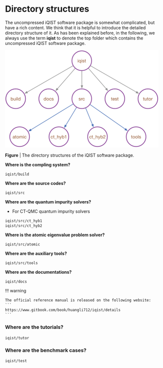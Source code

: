 # Directory structures

The uncompressed iQIST software package is somewhat complicated, but have a rich content. We think that it is helpful to introduce the detailed directory structure of it. As has been explained before, in the following, we always use the term **iqist** to denote the top folder which contains the uncompressed iQIST software package.

![dir image](../figures/dir.png)

**Figure** | The directory structures of the iQIST software package.

**Where is the compling system?**

```
iqist/build
```

**Where are the source codes?**

```
iqist/src
```

**Where are the quantum impurity solvers?**

* For CT-QMC quantum impurity solvers

```
iqist/src/ct_hyb1
iqist/src/ct_hyb2
```

**Where is the atomic eigenvalue problem solver?**

```
iqist/src/atomic
```

**Where are the auxiliary tools?**

```
iqist/src/tools
```

**Where are the documentations?**

```
iqist/docs
```

!!! warning

    The official reference manual is released on the following website:
    ```
    https://www.gitbook.com/book/huangli712/iqist/details
    ```

### Where are the tutorials?

```
iqist/tutor
```

### Where are the benchmark cases?

```
iqist/test
```
